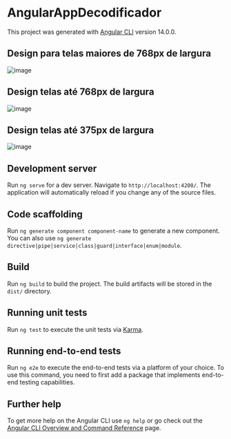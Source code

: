 # AngularAppDecodificador

This project was generated with [Angular CLI](https://github.com/angular/angular-cli) version 14.0.0.

## Design para telas maiores de 768px de largura
![image](https://github.com/Lucasgyn94/angular_alura_challenge_decodificador/assets/91031320/d1b79205-12ca-4e37-a9f5-870f309ca9f8)

## Design telas até 768px de largura
![image](https://github.com/Lucasgyn94/angular_alura_challenge_decodificador/assets/91031320/4a838edd-3aee-47fc-b424-5130aced2f7d)

## Design telas até 375px de largura
![image](https://github.com/Lucasgyn94/angular_alura_challenge_decodificador/assets/91031320/c21fbd23-01a7-4cae-9f16-175a453e0b86)


## Development server

Run `ng serve` for a dev server. Navigate to `http://localhost:4200/`. The application will automatically reload if you change any of the source files.

## Code scaffolding

Run `ng generate component component-name` to generate a new component. You can also use `ng generate directive|pipe|service|class|guard|interface|enum|module`.

## Build

Run `ng build` to build the project. The build artifacts will be stored in the `dist/` directory.

## Running unit tests

Run `ng test` to execute the unit tests via [Karma](https://karma-runner.github.io).

## Running end-to-end tests

Run `ng e2e` to execute the end-to-end tests via a platform of your choice. To use this command, you need to first add a package that implements end-to-end testing capabilities.

## Further help

To get more help on the Angular CLI use `ng help` or go check out the [Angular CLI Overview and Command Reference](https://angular.io/cli) page.

